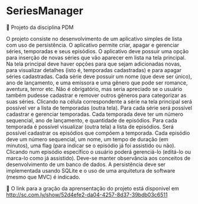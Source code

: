 # SeriesManager

:red_circle: Projeto da disciplina PDM 


O projeto consiste no desenvolvimento de um aplicativo simples de lista com uso de
persistência. O aplicativo permite criar, apagar e gerenciar séries, temporadas e seus
episódios. O aplicativo deve possuir uma opção para inserção de novas séries que vão aparecer
em lista na tela principal. Na tela principal deve haver opções para que sejam adicionadas
novas, para visualizar detalhes (isto é, temporadas cadastradas) e para apagar séries
cadastradas. Cada série deve possuir um nome (que deve ser único), ano de lançamento, e
uma emissora e uma gênero que pode ser romance, aventura, terror etc. Não é obrigatório,
mas seria apreciado se o usuário também pudesse cadastrar e remover outros gêneros para
categorizar as suas séries.
Clicando na célula correspondente a série na tela principal será possível ver a lista de
temporadas (outra tela). Para cada série será possível cadastrar e gerenciar temporadas. Cada
temporada deve ter um número sequencial, ano de lançamento, e quantidade de episódios.
Para cada temporada é possível visualizar (outra tela) a lista de episódios. Será possível
cadastrar os episódios que compõem a temporada. Cada episódio deve um número
sequencial, um nome, um tempo de duração (em minutos), uma flag (para indicar se o
episódio já foi assistido ou não). Clicando num episódio específico o usuário poderá gerenciá-lo
(editá-lo ou marca-lo como já assistido).
Deve-se manter observância aos conceitos de desenvolvimento de um banco de dados. A
persistência deve ser implementada usando SQLite e o uso de uma arquitetura de software
(mesmo que MVC) é indicado. 

:movie_camera: O link para a gração da aprensentação do projeto está disponivel em http://sc.com.ly/show/52d4efe2-da04-4257-8d37-39bdb03c6511
